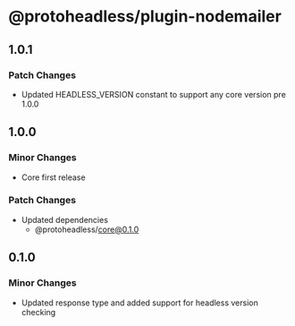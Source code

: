 # @protoheadless/plugin-nodemailer

## 1.0.1

### Patch Changes

- Updated HEADLESS_VERSION constant to support any core version pre 1.0.0

## 1.0.0

### Minor Changes

- Core first release

### Patch Changes

- Updated dependencies
  - @protoheadless/core@0.1.0

## 0.1.0

### Minor Changes

- Updated response type and added support for headless version checking
